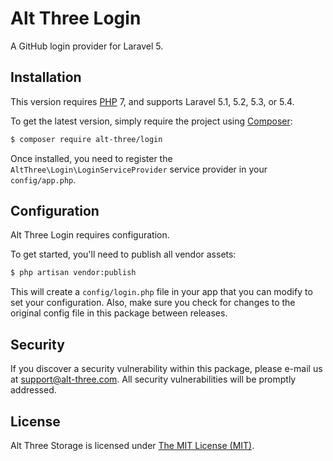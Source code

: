 # Alt Three Login

A GitHub login provider for Laravel 5.


## Installation

This version requires [PHP](https://php.net) 7, and supports Laravel 5.1, 5.2, 5.3, or 5.4.

To get the latest version, simply require the project using [Composer](https://getcomposer.org):

```bash
$ composer require alt-three/login
```

Once installed, you need to register the `AltThree\Login\LoginServiceProvider` service provider in your `config/app.php`.


## Configuration

Alt Three Login requires configuration.

To get started, you'll need to publish all vendor assets:

```bash
$ php artisan vendor:publish
```

This will create a `config/login.php` file in your app that you can modify to set your configuration. Also, make sure you check for changes to the original config file in this package between releases.


## Security

If you discover a security vulnerability within this package, please e-mail us at support@alt-three.com. All security vulnerabilities will be promptly addressed.


## License

Alt Three Storage is licensed under [The MIT License (MIT)](LICENSE).
